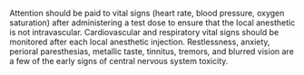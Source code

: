 Attention should be paid to vital signs (heart rate, blood pressure, oxygen saturation) after administering a test dose to ensure that the local anesthetic is not intravascular. Cardiovascular and respiratory vital signs should be monitored after each local anesthetic injection. Restlessness, anxiety, perioral paresthesias, metallic taste, tinnitus, tremors, and blurred vision are a few of the early signs of central nervous system toxicity.